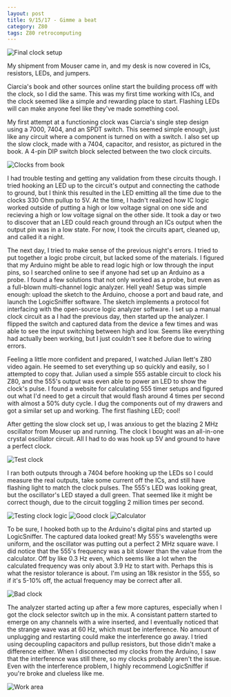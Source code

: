 ```yaml
---
layout: post
title: 9/15/17 - Gimme a beat
category: Z80
tags: Z80 retrocomputing
---
```


![Final clock setup](/images/posts/2017-09-15/full_clock_from_side.jpg)

My shipment from Mouser came in, and my desk is now covered in ICs,
resistors, LEDs, and jumpers.

Ciarcia's book and other sources online start the building process off
with the clock, so I did the same. This was my first time working with
ICs, and the clock seemed like a simple and rewarding place to
start. Flashing LEDs will can make anyone feel like they've made
something cool.

<!--break-->

My first attempt at a functioning clock was Ciarcia's single step
design using a 7000, 7404, and an SPDT switch. This seemed simple
enough, just like any circuit where a component is turned on with a
switch. I also set up the slow clock, made with a 7404, capacitor, and
resistor, as pictured in the book. A 4-pin DIP switch block selected
between the two clock circuits.

![Clocks from book](/images/posts/2017-09-15/book_clock.png)

I had trouble testing and getting any validation from these circuits
though. I tried hooking an LED up to the circuit's output and
connecting the cathode to ground, but I think this resulted in the LED
emitting all the time due to the clocks 330 Ohm pullup to 5V. At the
time, I hadn't realized how IC logic worked outside of putting a high
or low voltage signal on one side and recieving a high or low voltage
signal on the other side. It took a day or two to discover that an LED
could reach ground through an ICs output when the output pin was in a
low state. For now, I took the circuits apart, cleaned up, and called
it a night.

The next day, I tried to make sense of the previous night's errors. I
tried to put together a logic probe circuit, but lacked some of the
materials. I figured that my Arduino might be able to read logic high
or low through the input pins, so I searched online to see if anyone
had set up an Arduino as a probe. I found a few solutions that not
only worked as a probe, but even as a full-blown multi-channel logic
analyzer. Hell yeah! Setup was simple enough: upload the sketch to the
Arduino, choose a port and baud rate, and launch the LogicSniffer
software. The sketch implements a protocol fot interfacing with the
open-source logic analyzer software. I set up a manual clock circuit
as a I had the previous day, then started up the analyzer. I flipped
the switch and captured data from the device a few times and was able
to see the input switching between high and low. Seems like everything
had actually been working, but I just couldn't see it before due to wiring
errors.

Feeling a little more confident and prepared, I watched Julian Ilett's
Z80 video again. He seemed to set everything up so quickly and easily,
so I attempted to copy that. Julian used a simple 555 astable circuit
to clock his Z80, and the 555's output was even able to power an LED
to show the clock's pulse. I found a website for calculating 555 timer
setups and figured out what I'd need to get a circuit that would flash
around 4 times per second with almost a 50% duty cycle. I dug the
components out of my drawers and got a similar set up and working. The
first flashing LED; cool!

After getting the slow clock set up, I was
anxious to get the blazing 2 MHz oscillator from Mouser up and
running. The clock I bought was an all-in-one crystal oscillator
circuit. All I had to do was hook up 5V and ground to have a perfect
clock.

![Test clock](/images/posts/2017-09-15/full_clock.jpg)

I ran both outputs through a 7404 before hooking up the LEDs so I
could measure the real outputs, take some current off the ICs, and
still have flashing light to match the clock pulses. The 555's LED was
looking great, but the oscillator's LED stayed a dull green. That
seemed like it might be correct though, due to the circuit toggling 2
million times per second.

![Testing clock logic](/images/posts/2017-09-15/testing_clock.jpg)
![Good clock](/images/posts/2017-09-15/screen_good_clock.png)
![Calculator](/images/posts/2017-09-15/screen_555_calc.png)

To be sure, I hooked both up to the Arduino's digital pins and started
up LogicSniffer. The captured data looked great! My 555's wavelengths
were uniform, and the oscillator was putting out a perfect 2 MHz
square wave. I did notice that the 555's frequency was a bit slower
than the value from the calculator. Off by like 0.3 Hz even, which
seems like a lot when the calculated frequency was only about 3.9 Hz
to start with. Perhaps this is what the resistor tolerance is
about. I'm using an 18k resistor in the 555, so if it's 5-10% off, the
actual frequency may be correct after all.

![Bad clock](/images/posts/2017-09-15/screen_bad_clock.png)

The analyzer started acting up after a few more captures, especially
when I got the clock selector switch up in the mix. A consistant
pattern started to emerge on any channels with a wire inserted, and I
eventually noticed that the strange wave was at 60 Hz, which must be
interference. No amount of unplugging and restarting could make the
interference go away. I tried using decoupling capacitors and pullup
resistors, but those didn't make a difference either. When I
disconnected my clocks from the Arduino, I saw that the interference
was still there, so my clocks probably aren't the issue. Even with the
interference problem, I highly recommend LogicSniffer if you're broke
and clueless like me.

![Work area](/images/posts/2017-09-15/work_area.jpg)
